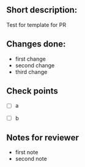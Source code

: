 ## Short description:
Test  for template for PR

## Changes done:
- first change
- second change
- third change


## Check points
- [ ]  a 
- [ ]  b


## Notes for reviewer
- first note
- second note
